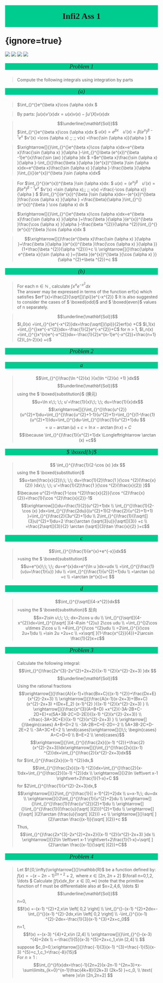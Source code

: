 # <p style='text-align:center;font-family:Verdana;font-weight:600;background-color:#00cc8f;vertical-align:middle;padding:20px;margin-top:60px'>Infi2 Ass 1</p> {ignore=true}

[![](https://img.shields.io/badge/Yu%20Chen-chen11976%40gtiit.edu.cn-%2300FFFF)](chen11976@gtiit.edu.cn) [![](https://img.shields.io/badge/Code%20in-Latex%20--%20Katex-%23ffd700)]()  [![](https://img.shields.io/badge/Yu%20Chen-Home-%09%234169E1)](https://offsaying.github.io) [![](https://img.shields.io/badge/Mozilla%20Public%20License-2.0-rgb(27%2C181%2C214))](https://www.mozilla.org/en-US/MPL/2.0/) 


##### <p style='text-align:center;font-size:19px;font-family:Verdana;font-weight:600;font-weight:1;background-color:#00cc8f;vertical-align:middle;padding:0px;margin-top:0px'>Problem 1</p>
>Compute the following integrals using integration by parts

##### <p style='text-align:center;font-size:19px;font-family:Verdana;font-weight:600;font-weight:1;background-color:#00cc8f;vertical-align:middle;padding:0px;margin-top:0px'>(a)</p>
>$\int_{}^{}e^{\beta x}\cos (\alpha x)dx  $ 

>By parts:
$\int_{}^{}u(x) v'(x) dx=u(x) v(x) -\int_{}^{}u'(X) v(x) dx$ 

>$$\underline{\mathbf{Sol}}$$ $\int_{}^{}e^{\beta x}\cos (\alpha x)dx $ 
$u(x) =e^{\beta x}\;\; \;\; u'(x) =\beta (e^{x})^{\beta -1}e^{x}$ 
$v'(x) =\cos (\alpha x) \;\; \;\; v(x) =\frac{\sin (\alpha x)}{\alpha }  $ 

>$\xrightarrow[]{}\int_{}^{}e^{\beta x}\cos (\alpha x)dx=e^{\beta x}\frac{\sin (\alpha x) }{\alpha }-\int_{}^{}\beta (e^{x})^{\beta -1}e^{x}\frac{\sin (ax) }{\alpha }dx  $ 
=$e^{\beta x}\frac{\sin (\alpha x) }{\alpha }-\int_{}{}\frac{\beta  }{\alpha  }(e^{x})^{\beta }\sin (\alpha x)dx=e^{\beta x}\frac{\sin (\alpha x) }{\alpha }-\frac{\beta  }{\alpha  }\int_{}{}(e^{x})^{\beta }\sin (\alpha x)dx$ 

>For $\int_{}^{}(e^{x})^{\beta }\sin (\alpha x)dx:  $ 
>$u(x) = (e^{x})^{\beta }\;\; \;\; u'(x) =\beta (e^{x})^{\beta -1}  e^{x}$ 
$v'(x) =\sin (\alpha x)\;\; \;\; v(x) =\frac{-\cos (\alpha x)}{\alpha }  $ 
>$\int_{}^{}(e^{x})^{\beta }\sin (\alpha x)dx=-(e^{x})^{\beta }\frac{\cos (\alpha x) }{\alpha } +\frac{\beta}{\alpha }\int_{}^{} (e^{x})^{\beta } \cos (\alpha x) dx $ 

>$\xrightarrow[]{}\int_{}^{}e^{\beta x}\cos (\alpha x)dx=e^{\beta x}\frac{\sin (\alpha x) }{\alpha }+\frac{\beta  }{\alpha  }(e^{x})^{\beta }\frac{\cos (\alpha   x) }{\alpha   }-\frac{\beta  ^{2}}{\alpha  ^{2}}\int_{}^{}(e^{x})^{\beta }\cos (\alpha x)dx    $ 

>$$\xrightarrow[]{}\frac{e^{\beta x}\frac{\sin (\alpha x) }{\alpha }+\frac{\beta  }{\alpha  }(e^{x})^{\beta }\frac{\cos (\alpha   x) }{\alpha   }}{1+\frac{\beta ^{2}}{\alpha ^{2}}}+c \\
\xrightarrow[]{}\frac{\alpha e^{\beta x}{\sin (\alpha x) }+{\beta  }(e^{x})^{\beta }{\cos (\alpha   x) }}{\alpha ^{2}+\beta ^{2}}+c $$


##### <p style='text-align:center;font-size:19px;font-family:Verdana;font-weight:600;font-weight:1;background-color:#00cc8f;vertical-align:middle;padding:0px;margin-top:0px'>(b)</p>

>For each n$\in \mathbb{N}$ , calculate $\int_{}^{}x^{n}e^{-x^{2}}dx$    
The answer may be expressed in terms of the function erf(x) which satisfies $erf'(x)=\frac{2}{\sqrt[]{\pi}}e^{-x^{2}} $
It is also suggested to consider the cases of $ \boxed{odd}$  and $ \boxed{even}$  values of n separately. 

>$$\underline{\mathbf{Sol}}$$ $I_0(x) =\int_{}^{}e^{-x^{2}}dx=\frac{\sqrt[]{\pi}}{2}erf(x) +C$ 
$I_1(x) =\int_{}^{}xe^{-x^{2}}dx=-\frac{1}{2}e^{-x^{2}}+C$ 
for n > 1,
$I_n(x) =\int_{}^{}x^{n}e^{-x^{2}}dx=-\frac{1}{2}x^{n-1}e^{-x^{2}}+\frac{n+1}{2}I_{n-2}(x) +c$ 


##### <p style='text-align:center;font-size:19px;font-family:Verdana;font-weight:600;font-weight:1;background-color:#00cc8f;vertical-align:middle;padding:0px;margin-top:0px'>Problem 2</p>

##### <p style='text-align:center;font-size:19px;font-family:Verdana;font-weight:600;font-weight:1;background-color:#00cc8f;vertical-align:middle;padding:0px;margin-top:0px'>a</p>
>$$\int_{}^{}\frac{\ln ^{2}(x) }{x(\ln ^{2}(x) +1) }dx$$   $$\underline{\mathbf{Sol}}$$ using the $ \boxed{substitution}$ (换元)
>$$u=\ln x\;\; \;\; u'=\frac{1}{x}\;\; \;\; du=\frac{1}{x}dx$$ $$\xrightarrow[]{}\int_{}^{}\frac{u^{2}}{u^{2}+1}du=\int_{}^{}\frac{u^{2}+1-1}{u^{2}+1}=\int_{}^{}(1-\frac{1}{u^{2}+1})du=\int_{}^{}du-\int_{}^{}\frac{1}{u^{2}+1}du $$ $$=u-\arctan (u) +c=\ln x-\arctan (\ln x)+C $$$$\because \int_{}^{}\frac{1}{x^{2}+1}dx \Longleftrightarrow \arctan (x) +c$$ 


##### <p style='text-align:center;font-size:19px;font-family:Verdana;font-weight:600;font-weight:1;background-color:#00cc8f;vertical-align:middle;padding:0px;margin-top:0px'>$ \boxed{b}$ </p>
>$$ \int_{}^{}\frac{1}{2-\cos (x) }dx $$ using the $ \boxed{substitution}$ 
$$u=tan(\frac{x}{2})\;\; \;\; du=\frac{1}{2}\frac{1 }{\cos ^{2}(\frac{x}{2}) }dx\;\; \;\; u'=\frac{1}{2}\frac{1 }{\cos ^{2}(\frac{x}{2}) }$$ $\because u^{2}=\frac{1-\cos ^{2}\frac{x}{2}}{\cos ^{2}\frac{x}{2}}=\frac{1}{\cos ^{2}\frac{x}{2}}-1$$$\xrightarrow[]{}du=\frac{1}{2}(u^{2}+1)dx  \\
\int_{}^{}\frac{1}{2-\cos (x) }dx=\int_{}^{}\frac{2du}{(u^{2}+1)(2-\frac{2}{u^{2}+1}+1) }=\int_{}^{}\frac{2}{3u^{2}+1}du \\
2\int_{}^{}\frac{1}{(\sqrt[]{3}u)^{2}+1}du=2 \frac{\arctan (\sqrt{3}u)}{\sqrt[]{3}} +c  \\
=\frac{2\sqrt[]{3}}{2} \arctan (\sqrt[]{3}\tan \frac{x}{2} )+c$$ 


##### <p style='text-align:center;font-size:19px;font-family:Verdana;font-weight:600;font-weight:1;background-color:#00cc8f;vertical-align:middle;padding:0px;margin-top:0px'>c</p>
>$$\int_{}^{}\frac{1}{e^{x}+e^{-x}}dx$$ >using the $ \boxed{substitution}$ 
$$u=e^{x}\;\; \;\; du=e^{x}dx=e^{\ln u  }dx=udx \\
=\int_{}^{}\frac{1}{u(u+\frac{1}{u}) }du \\
=\int_{}^{}\frac{1}{u^{2}+1}du \\
=\arctan (u) +c \\
=\arctan (e^{x})+c $$ 


##### <p style='text-align:center;font-size:19px;font-family:Verdana;font-weight:600;font-weight:1;background-color:#00cc8f;vertical-align:middle;padding:0px;margin-top:0px'>d</p>

>$$\int_{}^{}\sqrt[]{4-x^{2}}dx$$  >using the $ \boxed{substitution}$ 反向 
>$$x=2\sin u\;\; \;\; dx=2\cos u du \\
\int_{}^{}\sqrt[]{4-x^{2}}dx=\int_{}^{}\sqrt[ ]{4-4\sin ^{2}u} 2\cos udu \\
=\int_{}^{}2\cos u\times 2\cos u \\
=4\int_{}^{}\cos ^{2}udu \\
=2\int_{}^{}(\cos 2u+1)du \\
=\sin 2u  +2u+c \\
=x\sqrt[ ]{1-\frac{x^{2}}{4}}+2\arcsin \frac{1}{2}x+c$$ 


##### <p style='text-align:center;font-size:19px;font-family:Verdana;font-weight:600;font-weight:1;background-color:#00cc8f;vertical-align:middle;padding:0px;margin-top:0px'>Problem 3</p>
>Calculate the following integral:
$$\int_{}^{}\frac{2x^{3}-2x^{2}+2x+2}{(x-1) ^{2}(x^{2}-2x+3) }dx $$$$\underline{\mathbf{Sol}}$$  Using the rational fractions
$$\xrightarrow[]{}\frac{A}{x-1}+\frac{Bx+C}{(x-1) ^{2}}+\frac{Dx+E}{x^{2}-2x+3} \\
\xrightarrow[]{}\frac{A(x-1)(x-2x+3)+(Bx+C)(x^{2}-2x+3) +(Dx+E_2) (x-1)^{2}  }{(x-1) ^{2}(x^{2}-2x+3) } \\
\xrightarrow[]{}\frac{x^{3}(A+B+D) +x^{2}(-3A-2B+C-2D+E)+x(5A+3B-2C+D-2E)}{(x-1) ^{2}(x^{2}-2x+3)} \\
+\frac{-3A+3C+E}{(x-1) ^{2}(x^{2}-2x+3) } \\
\xrightarrow[]{}\begin{cases}
    A+B+D=2 \\
    -3A-2B+C+E-2D=-2 \\
    5A+3B-2C+D-2E=2 \\
    -3A+3C+E=2 \\
\end{cases}\xrightarrow[]{}\;\; \begin{cases}
    A=C=D=0 \\
    B=E=2 \\
\end{cases}$$ $$\xrightarrow[]{}\int_{}^{}(\frac{2x}{(x-1) ^{2}}+\frac{2}{x^{2}-2x+3})dx\xrightarrow[]{}\int_{}^{}\frac{2x}{(x-1) ^{2}}dx+\int_{}^{}\frac{2}{x^{2}-2x+3}dx$$ for $\int_{}^{}\frac{2x}{(x-1) ^{2}}dx,$ 
$$\int_{}^{}\frac{2x}{(x-1) ^{2}}dx=\int_{}^{}\frac{2}{x-1}dx+\int_{}^{}\frac{2}{(x-1) ^{2}}dx \\
\xrightarrow[]{}2\ln \left\vert x-1 \right\vert+2\frac{1}{1-x}+C $$ for $2\int_{}^{}\frac{1}{x^{2}-2x+3}dx,$ $$\xrightarrow[]{}2\int_{}^{}\frac{1}{( x-1)^{2}+2}dx \\
u=x-1\;\; du=dx \\
\xrightarrow[]{}2\int_{}^{}\frac{1}{u^{2}+2}du \\
\xrightarrow[]{}\int_{}^{}\frac{1}{\frac{u^{2}}{2}+1}du \\
\xrightarrow[]{}\int_{}^{}\frac{1}{(\frac{u}{\sqrt[ ]{2}})^{2}+1}du \\
\xrightarrow[]{}\sqrt[ ]{2}\arctan (\frac{u}{\sqrt[ ]{2}}) +c \\
\xrightarrow[]{}\sqrt[ ]{2}\arctan \frac{(x-1)}{\sqrt[ ]{2}}+c $$Thus,$$\int_{}^{}\frac{2x^{3}-2x^{2}+2x+2}{(x-1) ^{2}(x^{2}-2x+3) }dx  \\
\xrightarrow[]{}2\ln \left\vert x-1 \right\vert+2\frac{1}{1-x}+\sqrt[ ]{2}\arctan \frac{(x-1)}{\sqrt[ ]{2}}+C$$ 


##### <p style='text-align:center;font-size:19px;font-family:Verdana;font-weight:600;font-weight:1;background-color:#00cc8f;vertical-align:middle;padding:0px;margin-top:0px'>Problem 4</p>
>Let $f:[0,\infty)\xrightarrow[]{}\mathbb{R}$  be a function defined by:
$f(x) =-(x-2n-1) ^{2n+2}+2,\text{ where }x\in [2n,2n+2]$ $\forall n=0,1,2, \ldots $
Calculate $\int_{}^{}f(x) dx,for\;\; x\in [0,\infty)$
(note that the primitive function of f must be differentiable also at $x=2,4,6, \ldots $) 
$$\underline{\mathbf{Sol}}$$n=0,
$$f(x) =-(x-1) ^{2}+2,x\in \left[ 0,2 \right] \\
\int_{}^{}-(x-1) ^{2}+2dx=-\int_{}^{}(x-1) ^{2}-2dx,x\in \left[ 0,2 \right] \\
-\int_{}^{}(x-1) ^{2}-2dx=-\frac{1}{3}(x-1) ^{3}+2x+c_0$$ n=1,$$f(x) =-(x-3) ^{4}+2,x\in [2,4] \\
\xrightarrow[]{}\int_{}^{}-(x-3) ^{4}+2dx \\
=-\frac{1}{5}(x-3) ^{5}+2x+c_1,x\in [2,4] \\
$$suppose $c_0=0,\xrightarrow[]{}\frac{-1}{3}(x-1) ^{3}=\frac{-1}{5}(x-3) ^{5}+c_1,c_1=\frac{-8}{15}$  
For $n\geq 1$ :
$$\int_{}^{}f(x)dx=\frac{-1}{2n+2}(x-2n-1) ^{2n+3}+x-\sum\limits_{k=0}^{n-1}\frac{4k+8}{(2k+3) (2k+5) }+c_0, \\
\text{ where }x\in [2n,2n+2] $$ 


